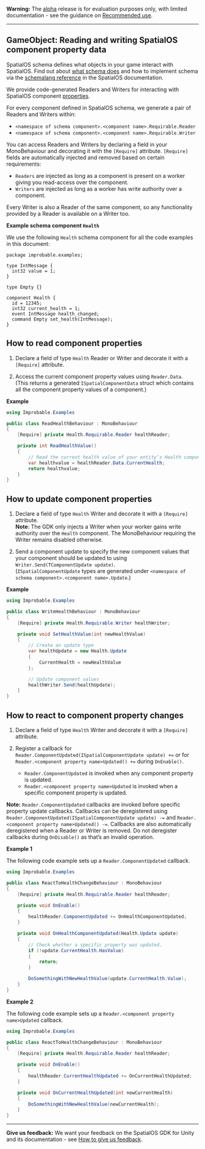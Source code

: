 **Warning:** The [alpha](https://docs.improbable.io/reference/latest/shared/release-policy#maturity-stages) release is for evaluation purposes only, with limited documentation - see the guidance on [Recommended use](https://github.com/spatialos/UnityGDK/blob/master/README.md#recommended-use).

-----

## GameObject: Reading and writing SpatialOS component property data

SpatialOS schema defines what objects in your game interact with SpatialOS. Find out about [what schema does](https://docs.improbable.io/reference/latest/shared/glossary#schema) and how to implement schema via the [schemalang reference](https://docs.improbable.io/reference/latest/shared/schema/reference) in the SpatialOS documentation.

We provide code-generated Readers and Writers for interacting with SpatialOS component [properties](https://docs.improbable.io/reference/latest/shared/glossary#property). 

For every component defined in SpatialOS schema, we generate a pair of Readers and Writers within:

* `<namespace of schema component>.<component name>.Requirable.Reader`
* `<namespace of schema component>.<component name>.Requirable.Writer` 

You can access Readers and Writers by declaring a field in your MonoBehaviour and decorating it with the `[Require]` attribute. `[Require]` fields are automatically injected and removed based on certain requirements:

* `Readers` are injected as long as a component is present on a worker giving you read-access over the component.
* `Writers` are injected as long as a worker has write authority over a component.

Every Writer is also a Reader of the same component, so any functionality provided by a Reader is available on a Writer too.

**Example schema component `Health`**

We use the following `Health` schema component for all the code examples in this document:

```
package improbable.examples;

type IntMessage {
  int32 value = 1;
}

type Empty {}

component Health {
  id = 12345;
  int32 current_health = 1;
  event IntMessage health_changed;
  command Empty set_health(IntMessage);
}
```

## How to read component properties

1. Declare a field of type `Health` Reader or Writer and decorate it with a `[Require]` attribute. 

2. Access the current component property values using `Reader.Data`. 
</br>(This returns a generated `ISpatialComponentData` struct which contains all the component property values of a component.)

**Example**
```csharp
using Improbable.Examples

public class ReadHealthBehaviour : MonoBehaviour
{
    [Require] private Health.Requirable.Reader healthReader;

    private int ReadHealthValue()
    {
        // Read the current health value of your entity’s Health component.
        var healthvalue = healthReader.Data.CurrentHealth;
        return healthvalue;
    }
}
```

## How to update component properties

1. Declare a field of type `Health` Writer and decorate it with a `[Require]` attribute.
</br>**Note**: The GDK only injects a Writer when your worker gains write authority over the `Health` component. The MonoBehaviour requiring the Writer remains disabled otherwise.

2. Send a component update to specify the new component values that your component should be updated to using `Writer.Send(TComponentUpdate update)`.
</br>(`ISpatialComponentUpdate` types are generated under `<namespace of schema component>.<component name>.Update`.) 

**Example**
```csharp
using Improbable.Examples

public class WriteHealthBehaviour : MonoBehaviour
{
    [Require] private Health.Requirable.Writer healthWriter;

    private void SetHealthValue(int newHealthValue)
    {
        // Create an update type
        var healthUpdate = new Health.Update
        {
            CurrentHealth = newHealthValue
        };

        // Update component values
        healthWriter.Send(healthUpdate);
    }
}
```

## How to react to component property changes

1. Declare a field of type `Health` Writer and decorate it with a `[Require]` attribute. 

2. Register a callback for `Reader.ComponentUpdated(ISpatialComponentUpdate update) +=` or for `Reader.<component property name>Updated() +=` during `OnEnable()`.
    *  `Reader.ComponentUpdated` is invoked when any component property is updated.
    *  `Reader.<component property name>Updated` is invoked when a specific component property is updated.

**Note:** 
`Reader.ComponentUpdated` callbacks are invoked before specific property update callbacks. Callbacks can be deregistered using `Reader.ComponentUpdated(ISpatialComponentUpdate update) -=` and `Reader.<component property name>Updated() -=`. Callbacks are also automatically deregistered when a Reader or Writer is removed. Do not deregister callbacks during `OnDisable()` as that’s an invalid operation.

**Example 1**

The following code example sets up a `Reader.ComponentUpdated` callback.

```csharp
using Improbable.Examples

public class ReactToHealthChangeBehaviour : MonoBehaviour
{
    [Require] private Health.Requirable.Reader healthReader;

    private void OnEnable()
    {
        healthReader.ComponentUpdated += OnHealthComponentUpdated;
    }

    private void OnHealthComponentUpdated(Health.Update update)
    {
        // Check whether a specific property was updated.
        if (!update.CurrentHealth.HasValue)
        {
            return;
        }

        DoSomethingWithNewHealthValue(update.CurrentHealth.Value);
    }
}
```

**Example 2**

The following code example sets up a `Reader.<component property name>Updated` callback.

```csharp
using Improbable.Examples

public class ReactToHealthChangeBehaviour : MonoBehaviour
{
    [Require] private Health.Requirable.Reader healthReader;

    private void OnEnable()
    {
        healthReader.CurrentHealthUpdated += OnCurrentHealthUpdated;
    }

    private void OnCurrentHealthUpdated(int newCurrentHealth)
    {
        DoSomethingWithNewHealthValue(newCurrentHealth);
    }
}
```

----

**Give us feedback:** We want your feedback on the SpatialOS GDK for Unity and its documentation  - see [How to give us feedback](https://github.com/spatialos/UnityGDK/blob/master/README.md#give-us-feedback).